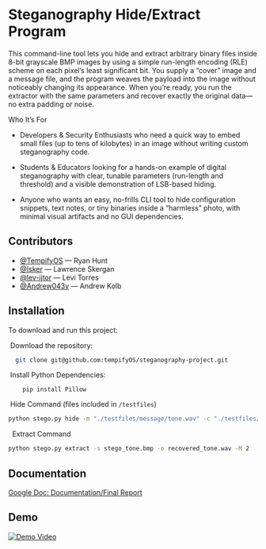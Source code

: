 
# Steganography Hide/Extract Program

This command-line tool lets you hide and extract arbitrary binary files inside 8-bit grayscale BMP images by using a simple run-length encoding (RLE) scheme on each pixel’s least significant bit. You supply a “cover” image and a message file, and the program weaves the payload into the image without noticeably changing its appearance. When you’re ready, you run the extractor with the same parameters and recover exactly the original data—no extra padding or noise.

Who It’s For

* Developers & Security Enthusiasts who need a quick way to embed small files (up to tens of kilobytes) in an image without writing custom steganography code.

* Students & Educators looking for a hands-on example of digital steganography with clear, tunable parameters (run-length and threshold) and a visible demonstration of LSB-based hiding.

* Anyone who wants an easy, no-frills CLI tool to hide configuration snippets, text notes, or tiny binaries inside a “harmless” photo, with minimal visual artifacts and no GUI dependencies.

## Contributors

- [@TempifyOS](https://www.github.com/TempifyOS) — Ryan Hunt
- [@Isker](https://github.com/Isker) — Lawrence Skergan
- [@lev-ijtor](https://github.com/lev-ijtor) — Levi Torres
- [@Andrew043y](https://github.com/andrew043y) — Andrew Kolb



## Installation

To download and run this project:

&nbsp;Download the repository:

```bash
  git clone git@github.com:tempifyOS/steganography-project.git
```
&nbsp;Install Python Dependencies:

```pip
    pip install Pillow
```
&nbsp;Hide Command (files included in ```/testfiles```)
```bash
python stego.py hide -m "./testfiles/message/tone.wav" -c "./testfiles/Grayscale/_img_02_1920x1280_gray.bmp" -o stego_tone.bmp -M 2 -T 128
```
&nbsp; Extract Command
```bash
python stego.py extract -s stego_tone.bmp -o recovered_tone.wav -M 2
```
## Documentation

[Google Doc: Documentation/Final Report](https://docs.google.com/document/d/1BKFy9F3aYkB1D2ZtkUSzWKrQEUWBWRFQclWnBbTZ8qs/edit?usp=sharing)




## Demo

[![Demo Video](https://img.youtube.com/vi/ZcKshXf1ZfI/0.jpg)](https://www.youtube.com/watch?v=ZcKshXf1ZfI)


